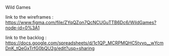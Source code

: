 Wild Games

link to the wireframes :
https://www.figma.com/file/ZYqQZon7QcNCUGuTTB6Dc6/WildGames?node-id=0%3A1

link to the backlog :
https://docs.google.com/spreadsheets/d/1c1QP_MCRPMQHC5tyvo__wYcmDnK_tQeGxTrfG0bQU2g/edit?usp=sharing
